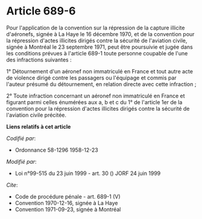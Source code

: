 # Article 689-6

Pour l'application de la convention sur la répression de la capture illicite d'aéronefs, signée à La Haye le 16 décembre
1970, et de la convention pour la répression d'actes illicites dirigés contre la sécurité de l'aviation civile, signée à
Montréal le 23 septembre 1971, peut être poursuivie et jugée dans les conditions prévues à l'article 689-1 toute personne
coupable de l'une des infractions suivantes : 

1° Détournement d'un aéronef non immatriculé en France et tout autre acte de violence dirigé contre les passagers ou
l'équipage et commis par l'auteur présumé du détournement, en relation directe avec cette infraction ; 

2° Toute infraction concernant un aéronef non immatriculé en France et figurant parmi celles énumérées aux a, b et c du 1° de
l'article 1er de la convention pour la répression d'actes illicites dirigés contre la sécurité de l'aviation civile précitée.

**Liens relatifs à cet article**

_Codifié par_:

  - Ordonnance 58-1296 1958-12-23

_Modifié par_:

  - Loi n°99-515 du 23 juin 1999 - art. 30 () JORF 24 juin 1999

_Cite_:

  - Code de procédure pénale - art. 689-1 (V)
  - Convention 1970-12-16, signée à La Haye
  - Convention 1971-09-23, signée à Montréal

